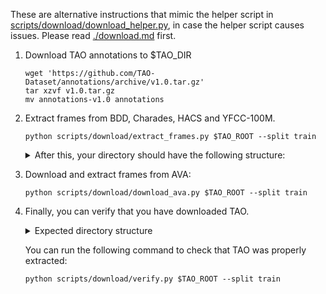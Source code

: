These are alternative instructions that mimic the helper script in
[scripts/download/download_helper.py](/scripts/download/download_helper.py),
in case the helper script causes issues. Please read
[./download.md](./download.md) first.

1. Download TAO annotations to $TAO_DIR

    ```
    wget 'https://github.com/TAO-Dataset/annotations/archive/v1.0.tar.gz'
    tar xzvf v1.0.tar.gz
    mv annotations-v1.0 annotations
    ```

1. Extract frames from BDD, Charades, HACS and YFCC-100M.

    ```
    python scripts/download/extract_frames.py $TAO_ROOT --split train
    ```
   <details><summary>After this, your directory should have the following structure:</summary><p>

    ```
    ├── frames
    │  └── train
    │     ├── ArgoVerse
    │     ├── BDD
    │     ├── Charades
    │     ├── HACS
    │     ├── LaSOT
    │     └── YFCC100M
    └── videos
        └── train
            ├── BDD
            ├── Charades
            ├── HACS
            └── YFCC100M
    ```
    </details>

1. Download and extract frames from AVA:

    ```
    python scripts/download/download_ava.py $TAO_ROOT --split train
    ```

1. Finally, you can verify that you have downloaded TAO.

   <details><summary>Expected directory structure</summary><p>

    ```
    ├── frames
    │  └── train
    │     ├── ArgoVerse
    │     ├── AVA
    │     ├── BDD
    │     ├── Charades
    │     ├── HACS
    │     ├── LaSOT
    │     └── YFCC100M
    └── videos
        └── train
            ├── BDD
            ├── Charades
            └── YFCC100M
    ```
    </details>

    You can run the following command to check that TAO was properly extracted:

    ```
    python scripts/download/verify.py $TAO_ROOT --split train
    ```
